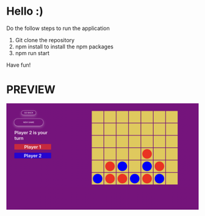 # Hello :)

Do the follow steps to run the application

1. Git clone the repository
2. npm install to install the npm packages
3. npm run start

Have fun! 


# PREVIEW

![](preview.png)